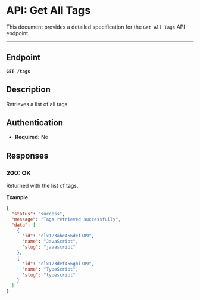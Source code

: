 # API: Get All Tags

This document provides a detailed specification for the `Get All Tags` API endpoint.

---

## Endpoint

**`GET /tags`**

## Description

Retrieves a list of all tags.

## Authentication

- **Required:** No

## Responses

### 200: OK

Returned with the list of tags.

**Example:**
```json
{
  "status": "success",
  "message": "Tags retrieved successfully",
  "data": [
    {
      "id": "clx123abc456def789",
      "name": "JavaScript",
      "slug": "javascript"
    },
    {
      "id": "clx123def456ghi789",
      "name": "TypeScript",
      "slug": "typescript"
    }
  ]
}
```
